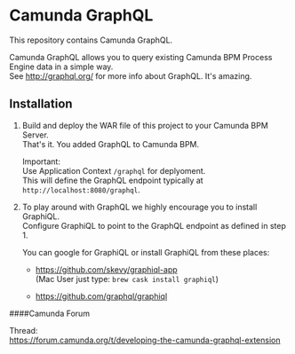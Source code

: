 Camunda GraphQL
===============

This repository contains Camunda GraphQL.

Camunda GraphQL allows you to query existing Camunda BPM Process Engine data in a simple way.<br> 
See http://graphql.org/ for more info about GraphQL. It's amazing. 


Installation
------------

1. Build and deploy the WAR file of this project to your Camunda BPM Server.<br>
   That's it. You added GraphQL to Camunda BPM. 

   Important: <br>
   Use Application Context `/graphql` for deplyoment.<br>
   This will define the GraphQL endpoint typically at  `http://localhost:8080/graphql`.
   
2. To play around with GraphQL we highly encourage you to install GraphiQL.<br>
   Configure GraphiQL to point to the GraphQL endpoint as defined in step 1. 

   You can google for GraphiQL or install GraphiQL from these places: <br>
   * https://github.com/skevy/graphiql-app <br>
   (Mac User just type: `brew cask install graphiql`)<br>
   
   * https://github.com/graphql/graphiql
     

####Camunda Forum

Thread: <br> 
https://forum.camunda.org/t/developing-the-camunda-graphql-extension 
